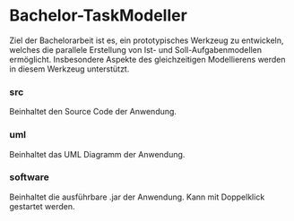 # Bachelor-TaskModeller

Ziel der Bachelorarbeit ist es, ein prototypisches Werkzeug zu entwickeln, welches die parallele Erstellung von Ist- und Soll-Aufgabenmodellen ermöglicht.
Insbesondere Aspekte des gleichzeitigen Modellierens werden in diesem Werkzeug unterstützt.

### src
Beinhaltet den Source Code der Anwendung.

### uml
Beinhaltet das UML Diagramm der Anwendung.

### software
Beinhaltet die ausführbare .jar der Anwendung. Kann mit Doppelklick gestartet werden.
